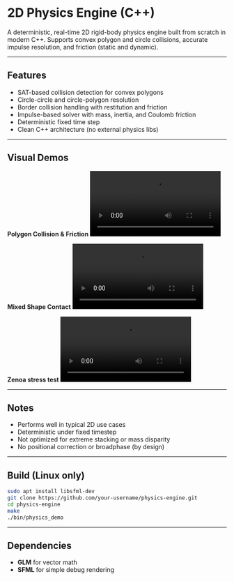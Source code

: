 # 2D Physics Engine (C++)

A deterministic, real-time 2D rigid-body physics engine built from scratch in modern C++.
Supports convex polygon and circle collisions, accurate impulse resolution, and friction (static and dynamic).

---

## Features

- SAT-based collision detection for convex polygons
- Circle-circle and circle-polygon resolution
- Border collision handling with restitution and friction
- Impulse-based solver with mass, inertia, and Coulomb friction
- Deterministic fixed time step
- Clean C++ architecture (no external physics libs)

---

## Visual Demos

**Polygon Collision & Friction**
![convex_polygon_demo](media/convex_polygon_demo.mp4)

**Mixed Shape Contact**
![circle_collision_demo](media/circle_collision_demo.mp4)

**Zenoa stress test**
![Piling stability under mass disparity](media/50convex_50circle.mp4)

---

## Notes

- Performs well in typical 2D use cases
- Deterministic under fixed timestep
- Not optimized for extreme stacking or mass disparity
- No positional correction or broadphase (by design)

---

## Build (Linux only)

```sh
sudo apt install libsfml-dev
git clone https://github.com/your-username/physics-engine.git
cd physics-engine
make
./bin/physics_demo
```

---

## Dependencies

- **GLM** for vector math
- **SFML** for simple debug rendering
